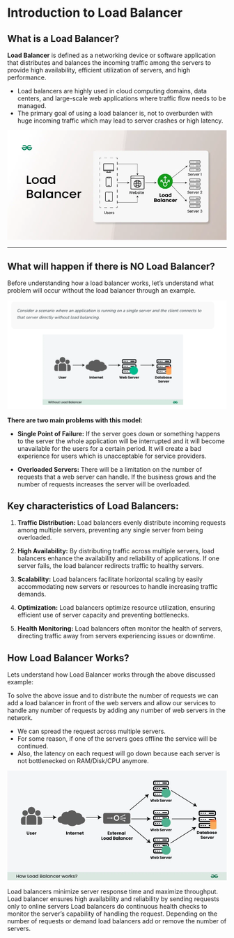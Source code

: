 # Introduction to Load Balancer


## What is a Load Balancer?

**Load Balancer** is defined as a networking device or software application that distributes and balances the incoming traffic among the servers to provide high availability, efficient utilization of servers, and high performance.

* Load balancers are highly used in cloud computing domains, data centers, and large-scale web applications where traffic flow needs to be managed.
* The primary goal of using a load balancer is, not to overburden with huge incoming traffic which may lead to server crashes or high latency.


![loading...](../../images/system_design/load_balancer/load-balancer.webp)


---


## What will happen if there is NO Load Balancer?

Before understanding how a load balancer works, let’s understand what problem will occur without the load balancer through an example.


![loading...](../../images/system_design/load_balancer/load_balancing_problem.png)


**There are two main problems with this model:**


* **Single Point of Failure:** If the server goes down or something happens to the server the whole application will be interrupted and it will become unavailable for the users for a certain period. It will create a bad experience for users which is unacceptable for service providers.


* **Overloaded Servers:** There will be a limitation on the number of requests that a web server can handle. If the business grows and the number of requests increases the server will be overloaded.



## Key characteristics of Load Balancers:


1. **Traffic Distribution:** Load balancers evenly distribute incoming requests among multiple servers, preventing any single server from being overloaded.

2. **High Availability:** By distributing traffic across multiple servers, load balancers enhance the availability and reliability of applications. If one server fails, the load balancer redirects traffic to healthy servers.

3. **Scalability:** Load balancers facilitate horizontal scaling by easily accommodating new servers or resources to handle increasing traffic demands.

4. **Optimization:** Load balancers optimize resource utilization, ensuring efficient use of server capacity and preventing bottlenecks.

5. **Health Monitoring:** Load balancers often monitor the health of servers, directing traffic away from servers experiencing issues or downtime.



## How Load Balancer Works?

Lets understand how Load Balancer works through the above discussed example:

To solve the above issue and to distribute the number of requests we can add a load balancer in front of the web servers and allow our services to handle any number of requests by adding any number of web servers in the network.


* We can spread the request across multiple servers.
* For some reason, if one of the servers goes offline the service will be continued.
* Also, the latency on each request will go down because each server is not bottlenecked on RAM/Disk/CPU anymore.


![loading...](../../images/system_design/load_balancer/How-Load-Balancer-works.webp)


Load balancers minimize server response time and maximize throughput. Load balancer ensures high availability and reliability by sending requests only to online servers Load balancers do continuous health checks to monitor the server’s capability of handling the request. Depending on the number of requests or demand load balancers add or remove the number of servers.